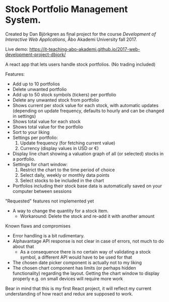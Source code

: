 # Stock Portfolio Management System.

Created by Dan Björkgren as final project for the course *Development of Interactive Web Applications*,
Åbo Akademi University fall 2017.

Live demo: https://it-teaching-abo-akademi.github.io/2017-web-development-project-dbjork/

A react app that lets users handle stock portfolios. (No trading included)

Features:
- Add up to 10 portfolios
- Delete unwanted portfolio
- Add up to 50 stock symbols (tickers) per portfolio 
- Delete any unwanted stock from portfolio
- Shows current per stock value for each stock, with automatic updates 
(depending on update frequency, defaults to hourly and can be changed in settings)
- Shows total value for each stock
- Shows total value for the portfolio
- Sort to your liking
- Settings per portfolio:
    1. Update frequency (for fetching current value)
    2. Currency (display values in USD or €)
- Display line chart showing a valuation graph of all (or selected) stocks in a portfolio.
- Settings for chart window:
    1. Restrict the chart to the time period of choice
    2. Select daily, weekly or monthly data points
    3. Select stocks to be included in the chart
- Portfolios including their stock base data is automatically saved on your computer between sessions


"Requested" features not implemented yet
- A way to change the quantity for a stock item.
    - Workaround: Delete the stock and re-add it with another amount

Known flaws and compromises
- Error handling is a bit rudimentary.
- Alphavantage API response is not clear in case of errors, not much to do about that
   - As a consequence there is no certain way of validating a stock symbol, a different API would have to be used for that
- The chosen date picker component is actually not to my liking
- The chosen chart component has limits (or perhaps hidden functionality) regarding the layout. 
Getting the chart window to display properly e.g. on small devices will require more work


Bear in mind that this is my first React project, it will reflect my current
understanding of how react and redux are supposed to work. 
